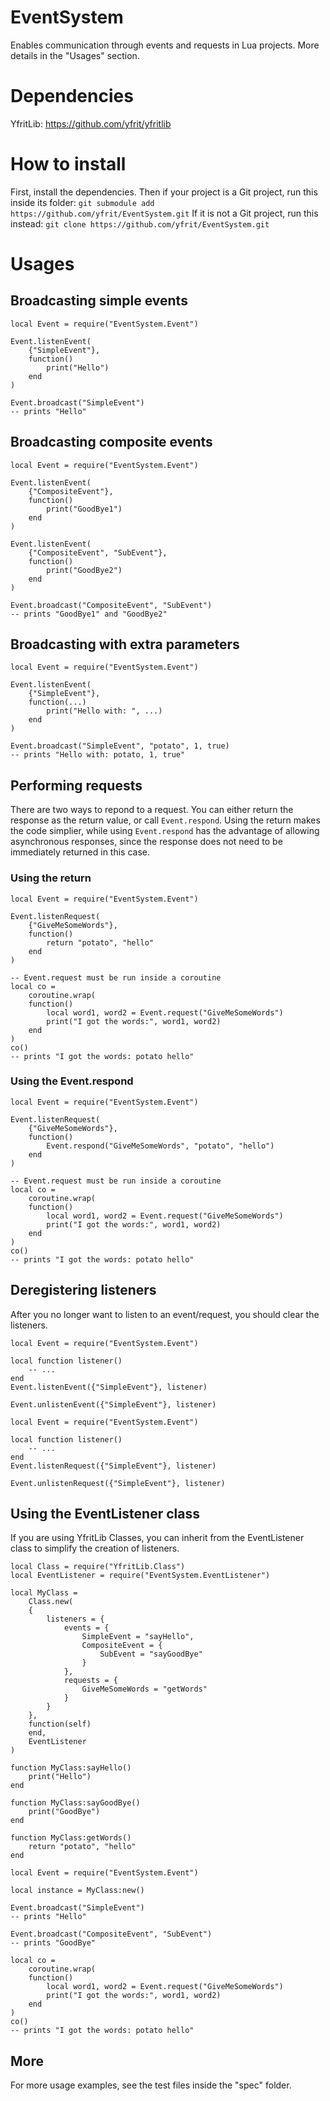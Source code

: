 # EventSystem

Enables communication through events and requests in Lua projects. More details in the "Usages" section.

# Dependencies

YfritLib: https://github.com/yfrit/yfritlib

# How to install

First, install the dependencies. Then if your project is a Git project, run this inside its folder:
`git submodule add https://github.com/yfrit/EventSystem.git`
If it is not a Git project, run this instead:
`git clone https://github.com/yfrit/EventSystem.git`

# Usages

## Broadcasting simple events

```
local Event = require("EventSystem.Event")

Event.listenEvent(
    {"SimpleEvent"},
    function()
        print("Hello")
    end
)

Event.broadcast("SimpleEvent")
-- prints "Hello"
```

## Broadcasting composite events

```
local Event = require("EventSystem.Event")

Event.listenEvent(
    {"CompositeEvent"},
    function()
        print("GoodBye1")
    end
)

Event.listenEvent(
    {"CompositeEvent", "SubEvent"},
    function()
        print("GoodBye2")
    end
)

Event.broadcast("CompositeEvent", "SubEvent")
-- prints "GoodBye1" and "GoodBye2"
```

## Broadcasting with extra parameters

```
local Event = require("EventSystem.Event")

Event.listenEvent(
    {"SimpleEvent"},
    function(...)
        print("Hello with: ", ...)
    end
)

Event.broadcast("SimpleEvent", "potato", 1, true)
-- prints "Hello with: potato, 1, true"
```

## Performing requests

There are two ways to repond to a request. You can either return the response as the return value, or call `Event.respond`. Using the return makes the code simplier, while using `Event.respond` has the advantage of allowing asynchronous responses, since the response does not need to be immediately returned in this case.

### Using the return

```
local Event = require("EventSystem.Event")

Event.listenRequest(
    {"GiveMeSomeWords"},
    function()
        return "potato", "hello"
    end
)

-- Event.request must be run inside a coroutine
local co =
    coroutine.wrap(
    function()
        local word1, word2 = Event.request("GiveMeSomeWords")
        print("I got the words:", word1, word2)
    end
)
co()
-- prints "I got the words: potato hello"
```

### Using the Event.respond

```
local Event = require("EventSystem.Event")

Event.listenRequest(
    {"GiveMeSomeWords"},
    function()
        Event.respond("GiveMeSomeWords", "potato", "hello")
    end
)

-- Event.request must be run inside a coroutine
local co =
    coroutine.wrap(
    function()
        local word1, word2 = Event.request("GiveMeSomeWords")
        print("I got the words:", word1, word2)
    end
)
co()
-- prints "I got the words: potato hello"
```

## Deregistering listeners

After you no longer want to listen to an event/request, you should clear the listeners.

```
local Event = require("EventSystem.Event")

local function listener()
    -- ...
end
Event.listenEvent({"SimpleEvent"}, listener)

Event.unlistenEvent({"SimpleEvent"}, listener)

```

```
local Event = require("EventSystem.Event")

local function listener()
    -- ...
end
Event.listenRequest({"SimpleEvent"}, listener)

Event.unlistenRequest({"SimpleEvent"}, listener)
```

## Using the EventListener class

If you are using YfritLib Classes, you can inherit from the EventListener class to simplify the creation of listeners.

```
local Class = require("YfritLib.Class")
local EventListener = require("EventSystem.EventListener")

local MyClass =
    Class.new(
    {
        listeners = {
            events = {
                SimpleEvent = "sayHello",
                CompositeEvent = {
                    SubEvent = "sayGoodBye"
                }
            },
            requests = {
                GiveMeSomeWords = "getWords"
            }
        }
    },
    function(self)
    end,
    EventListener
)

function MyClass:sayHello()
    print("Hello")
end

function MyClass:sayGoodBye()
    print("GoodBye")
end

function MyClass:getWords()
    return "potato", "hello"
end
```

```
local Event = require("EventSystem.Event")

local instance = MyClass:new()

Event.broadcast("SimpleEvent")
-- prints "Hello"

Event.broadcast("CompositeEvent", "SubEvent")
-- prints "GoodBye"

local co =
    coroutine.wrap(
    function()
        local word1, word2 = Event.request("GiveMeSomeWords")
        print("I got the words:", word1, word2)
    end
)
co()
-- prints "I got the words: potato hello"

```

## More

For more usage examples, see the test files inside the "spec" folder.
